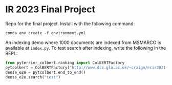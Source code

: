# IR 2023 Final Project
Repo for the final project. Install with the following command:
```
conda env create -f environment.yml
``` 
An indexing demo where 1000 documents are indexed from MSMARCO is available at `index.py`. To test search after indexing, write the following in the REPL:
```python
from pyterrier_colbert.ranking import ColBERTFactory
pytcolbert = ColBERTFactory("http://www.dcs.gla.ac.uk/~craigm/ecir2021-tutorial/colbert_model_checkpoint.zip", "./msmarco_index", "msmarco")
dense_e2e = pytcolbert.end_to_end()
dense_e2e.search("test")
```
